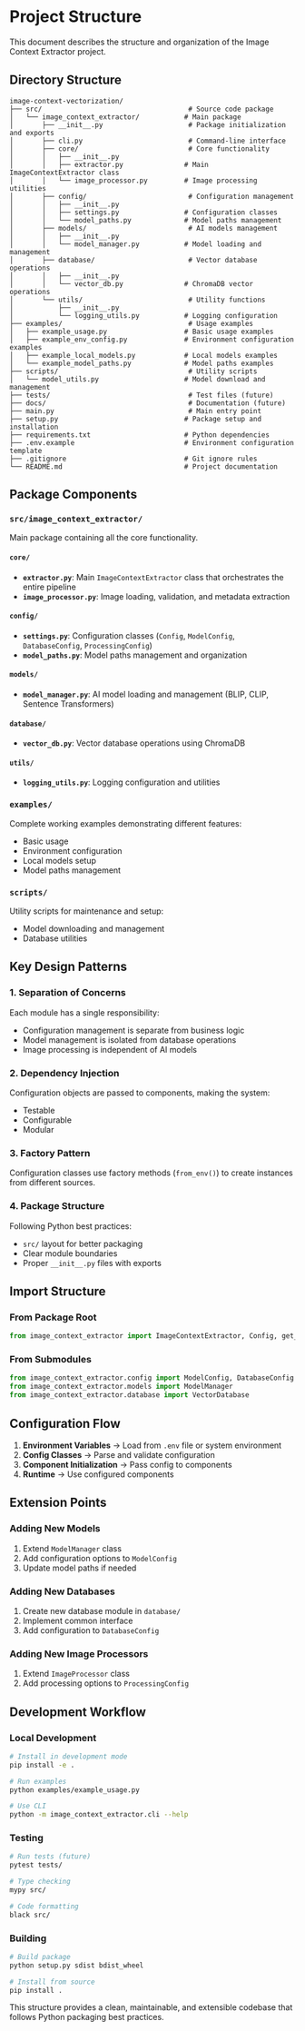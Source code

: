 # Project Structure

This document describes the structure and organization of the Image Context Extractor project.

## Directory Structure

```
image-context-vectorization/
├── src/                                    # Source code package
│   └── image_context_extractor/           # Main package
│       ├── __init__.py                     # Package initialization and exports
│       ├── cli.py                          # Command-line interface
│       ├── core/                           # Core functionality
│       │   ├── __init__.py
│       │   ├── extractor.py               # Main ImageContextExtractor class
│       │   └── image_processor.py         # Image processing utilities
│       ├── config/                         # Configuration management
│       │   ├── __init__.py
│       │   ├── settings.py                # Configuration classes
│       │   └── model_paths.py             # Model paths management
│       ├── models/                         # AI models management
│       │   ├── __init__.py
│       │   └── model_manager.py           # Model loading and management
│       ├── database/                       # Vector database operations
│       │   ├── __init__.py
│       │   └── vector_db.py               # ChromaDB vector operations
│       └── utils/                          # Utility functions
│           ├── __init__.py
│           └── logging_utils.py           # Logging configuration
├── examples/                               # Usage examples
│   ├── example_usage.py                   # Basic usage examples
│   ├── example_env_config.py              # Environment configuration examples
│   ├── example_local_models.py            # Local models examples
│   └── example_model_paths.py             # Model paths examples
├── scripts/                                # Utility scripts
│   └── model_utils.py                     # Model download and management
├── tests/                                  # Test files (future)
├── docs/                                   # Documentation (future)
├── main.py                                 # Main entry point
├── setup.py                               # Package setup and installation
├── requirements.txt                       # Python dependencies
├── .env.example                           # Environment configuration template
├── .gitignore                             # Git ignore rules
└── README.md                              # Project documentation
```

## Package Components

### `src/image_context_extractor/`
Main package containing all the core functionality.

#### `core/`
- **`extractor.py`**: Main `ImageContextExtractor` class that orchestrates the entire pipeline
- **`image_processor.py`**: Image loading, validation, and metadata extraction

#### `config/`
- **`settings.py`**: Configuration classes (`Config`, `ModelConfig`, `DatabaseConfig`, `ProcessingConfig`)
- **`model_paths.py`**: Model paths management and organization

#### `models/`
- **`model_manager.py`**: AI model loading and management (BLIP, CLIP, Sentence Transformers)

#### `database/`
- **`vector_db.py`**: Vector database operations using ChromaDB

#### `utils/`
- **`logging_utils.py`**: Logging configuration and utilities

### `examples/`
Complete working examples demonstrating different features:
- Basic usage
- Environment configuration
- Local models setup
- Model paths management

### `scripts/`
Utility scripts for maintenance and setup:
- Model downloading and management
- Database utilities

## Key Design Patterns

### 1. **Separation of Concerns**
Each module has a single responsibility:
- Configuration management is separate from business logic
- Model management is isolated from database operations
- Image processing is independent of AI models

### 2. **Dependency Injection**
Configuration objects are passed to components, making the system:
- Testable
- Configurable
- Modular

### 3. **Factory Pattern**
Configuration classes use factory methods (`from_env()`) to create instances from different sources.

### 4. **Package Structure**
Following Python best practices:
- `src/` layout for better packaging
- Clear module boundaries
- Proper `__init__.py` files with exports

## Import Structure

### From Package Root
```python
from image_context_extractor import ImageContextExtractor, Config, get_config
```

### From Submodules
```python
from image_context_extractor.config import ModelConfig, DatabaseConfig
from image_context_extractor.models import ModelManager
from image_context_extractor.database import VectorDatabase
```

## Configuration Flow

1. **Environment Variables** → Load from `.env` file or system environment
2. **Config Classes** → Parse and validate configuration
3. **Component Initialization** → Pass config to components
4. **Runtime** → Use configured components

## Extension Points

### Adding New Models
1. Extend `ModelManager` class
2. Add configuration options to `ModelConfig`
3. Update model paths if needed

### Adding New Databases
1. Create new database module in `database/`
2. Implement common interface
3. Add configuration to `DatabaseConfig`

### Adding New Image Processors
1. Extend `ImageProcessor` class
2. Add processing options to `ProcessingConfig`

## Development Workflow

### Local Development
```bash
# Install in development mode
pip install -e .

# Run examples
python examples/example_usage.py

# Use CLI
python -m image_context_extractor.cli --help
```

### Testing
```bash
# Run tests (future)
pytest tests/

# Type checking
mypy src/

# Code formatting
black src/
```

### Building
```bash
# Build package
python setup.py sdist bdist_wheel

# Install from source
pip install .
```

This structure provides a clean, maintainable, and extensible codebase that follows Python packaging best practices.